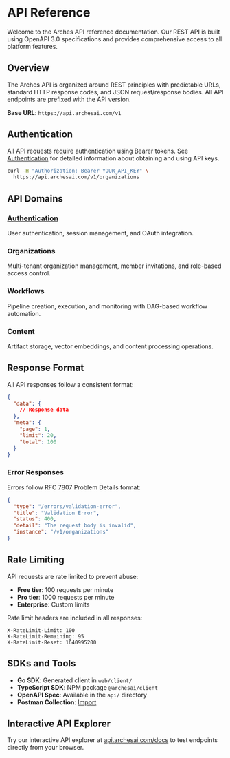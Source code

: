 # API Reference

Welcome to the Arches API reference documentation. Our REST API is built using OpenAPI 3.0
specifications and provides comprehensive access to all platform features.

## Overview

The Arches API is organized around REST principles with predictable URLs, standard HTTP response
codes, and JSON request/response bodies. All API endpoints are prefixed with the API version.

**Base URL**: `https://api.archesai.com/v1`

## Authentication

All API requests require authentication using Bearer tokens. See
[Authentication](../architecture/authentication.md) for detailed information about obtaining and
using API keys.

```bash
curl -H "Authorization: Bearer YOUR_API_KEY" \
  https://api.archesai.com/v1/organizations
```

## API Domains

### [Authentication](../architecture/authentication.md)

User authentication, session management, and OAuth integration.

### Organizations

Multi-tenant organization management, member invitations, and role-based access control.

### Workflows

Pipeline creation, execution, and monitoring with DAG-based workflow automation.

### Content

Artifact storage, vector embeddings, and content processing operations.

## Response Format

All API responses follow a consistent format:

```json
{
  "data": {
    // Response data
  },
  "meta": {
    "page": 1,
    "limit": 20,
    "total": 100
  }
}
```

### Error Responses

Errors follow RFC 7807 Problem Details format:

```json
{
  "type": "/errors/validation-error",
  "title": "Validation Error",
  "status": 400,
  "detail": "The request body is invalid",
  "instance": "/v1/organizations"
}
```

## Rate Limiting

API requests are rate limited to prevent abuse:

- **Free tier**: 100 requests per minute
- **Pro tier**: 1000 requests per minute
- **Enterprise**: Custom limits

Rate limit headers are included in all responses:

```http
X-RateLimit-Limit: 100
X-RateLimit-Remaining: 95
X-RateLimit-Reset: 1640995200
```

## SDKs and Tools

- **Go SDK**: Generated client in `web/client/`
- **TypeScript SDK**: NPM package `@archesai/client`
- **OpenAPI Spec**: Available in the `api/` directory
- **Postman Collection**: [Import](https://api.archesai.com/postman)

## Interactive API Explorer

Try our interactive API explorer at [api.archesai.com/docs](https://api.archesai.com/docs) to test
endpoints directly from your browser.
